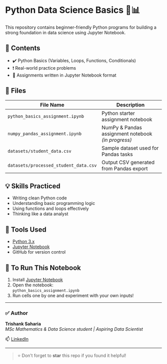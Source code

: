 # Python Data Science Basics 🐍📊

This repository contains beginner-friendly Python programs for building a strong foundation in data science using Jupyter Notebook.

## 📌 Contents
- ✔️ Python Basics (Variables, Loops, Functions, Conditionals)
- ❗ Real-world practice problems
- 🧠 Assignments written in Jupyter Notebook format

## 📁 Files

| File Name                              | Description                              |
|----------------------------------------|------------------------------------------|
| `python_basics_assignment.ipynb`       | Python starter assignment notebook       |
| `numpy_pandas_assignment.ipynb`        | NumPy & Pandas assignment notebook *(in progress)* |
| `datasets/student_data.csv`            | Sample dataset used for Pandas tasks     |
| `datasets/processed_student_data.csv`  | Output CSV generated from Pandas export  |


## 💡 Skills Practiced
- Writing clean Python code
- Understanding basic programming logic
- Using functions and loops effectively
- Thinking like a data analyst

## 🚀 Tools Used
- [Python 3.x](https://www.python.org/)
- [Jupyter Notebook](https://jupyter.org/)
- GitHub for version control

## 📌 To Run This Notebook
1. Install [Jupyter Notebook](https://jupyter.org/install)
2. Open the notebook:  
   `python_basics_assignment.ipynb`
3. Run cells one by one and experiment with your own inputs!

---

### ✅ Author
**Trishank Saharia**  
_MSc Mathematics & Data Science student | Aspiring Data Scientist_

📫 [LinkedIn](https://www.linkedin.com/in/trishank-saharia-a283ba370)

---

> ⭐ Don’t forget to **star** this repo if you found it helpful!
